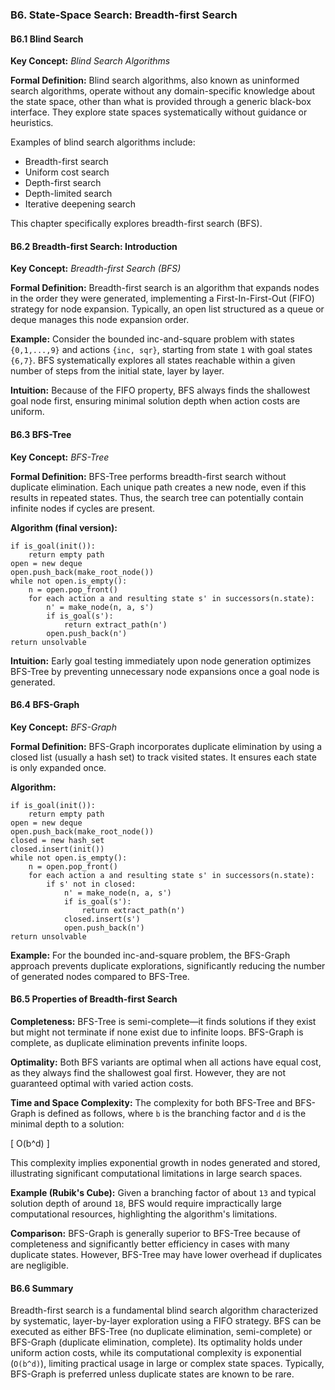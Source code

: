 ### B6. State-Space Search: Breadth-first Search

#### B6.1 Blind Search

**Key Concept:** *Blind Search Algorithms*

**Formal Definition:** Blind search algorithms, also known as uninformed search algorithms, operate without any domain-specific knowledge about the state space, other than what is provided through a generic black-box interface. They explore state spaces systematically without guidance or heuristics.

Examples of blind search algorithms include:
- Breadth-first search
- Uniform cost search
- Depth-first search
- Depth-limited search
- Iterative deepening search

This chapter specifically explores breadth-first search (BFS).

#### B6.2 Breadth-first Search: Introduction

**Key Concept:** *Breadth-first Search (BFS)*

**Formal Definition:** Breadth-first search is an algorithm that expands nodes in the order they were generated, implementing a First-In-First-Out (FIFO) strategy for node expansion. Typically, an open list structured as a queue or deque manages this node expansion order.

**Example:** Consider the bounded inc-and-square problem with states `{0,1,...,9}` and actions `{inc, sqr}`, starting from state `1` with goal states `{6,7}`. BFS systematically explores all states reachable within a given number of steps from the initial state, layer by layer.

**Intuition:** Because of the FIFO property, BFS always finds the shallowest goal node first, ensuring minimal solution depth when action costs are uniform.

#### B6.3 BFS-Tree

**Key Concept:** *BFS-Tree*

**Formal Definition:** BFS-Tree performs breadth-first search without duplicate elimination. Each unique path creates a new node, even if this results in repeated states. Thus, the search tree can potentially contain infinite nodes if cycles are present.

**Algorithm (final version):**
```pseudo
if is_goal(init()):
    return empty path
open = new deque
open.push_back(make_root_node())
while not open.is_empty():
    n = open.pop_front()
    for each action a and resulting state s' in successors(n.state):
        n' = make_node(n, a, s')
        if is_goal(s'):
            return extract_path(n')
        open.push_back(n')
return unsolvable
```

**Intuition:** Early goal testing immediately upon node generation optimizes BFS-Tree by preventing unnecessary node expansions once a goal node is generated.

#### B6.4 BFS-Graph

**Key Concept:** *BFS-Graph*

**Formal Definition:** BFS-Graph incorporates duplicate elimination by using a closed list (usually a hash set) to track visited states. It ensures each state is only expanded once.

**Algorithm:**
```pseudo
if is_goal(init()):
    return empty path
open = new deque
open.push_back(make_root_node())
closed = new hash_set
closed.insert(init())
while not open.is_empty():
    n = open.pop_front()
    for each action a and resulting state s' in successors(n.state):
        if s' not in closed:
            n' = make_node(n, a, s')
            if is_goal(s'):
                return extract_path(n')
            closed.insert(s')
            open.push_back(n')
return unsolvable
```

**Example:** For the bounded inc-and-square problem, the BFS-Graph approach prevents duplicate explorations, significantly reducing the number of generated nodes compared to BFS-Tree.

#### B6.5 Properties of Breadth-first Search

**Completeness:** BFS-Tree is semi-complete—it finds solutions if they exist but might not terminate if none exist due to infinite loops. BFS-Graph is complete, as duplicate elimination prevents infinite loops.

**Optimality:** Both BFS variants are optimal when all actions have equal cost, as they always find the shallowest goal first. However, they are not guaranteed optimal with varied action costs.

**Time and Space Complexity:**
The complexity for both BFS-Tree and BFS-Graph is defined as follows, where `b` is the branching factor and `d` is the minimal depth to a solution:

\[
O(b^d)
\]

This complexity implies exponential growth in nodes generated and stored, illustrating significant computational limitations in large search spaces.

**Example (Rubik's Cube):** Given a branching factor of about `13` and typical solution depth of around `18`, BFS would require impractically large computational resources, highlighting the algorithm's limitations.

**Comparison:** BFS-Graph is generally superior to BFS-Tree because of completeness and significantly better efficiency in cases with many duplicate states. However, BFS-Tree may have lower overhead if duplicates are negligible.

#### B6.6 Summary

Breadth-first search is a fundamental blind search algorithm characterized by systematic, layer-by-layer exploration using a FIFO strategy. BFS can be executed as either BFS-Tree (no duplicate elimination, semi-complete) or BFS-Graph (duplicate elimination, complete). Its optimality holds under uniform action costs, while its computational complexity is exponential (`O(b^d)`), limiting practical usage in large or complex state spaces. Typically, BFS-Graph is preferred unless duplicate states are known to be rare.


